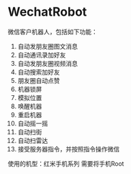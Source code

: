 # WechatRobot
微信客户机器人，包括如下功能：
1. 自动发朋友圈图文消息
2. 自动通讯录加好友
3. 自动发朋友圈视频消息
4. 自动搜索加好友
5. 朋友圈自动点赞
6. 机器锁屏
7. 模拟位置
8. 唤醒机器
9. 重启机器
10. 自动摇一摇
11. 自动扫街
12. 自动扫雷达
13. 接受服务器指令，并按照指令操作微信


使用的机型：红米手机系列  需要将手机Root
